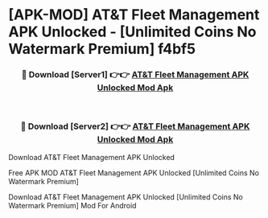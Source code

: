 # [APK-MOD] AT&T Fleet Management APK Unlocked - [Unlimited Coins No Watermark Premium] f4bf5



<div align="center">
<h3>🔴 Download [Server1] 👉👉 <a href="https://momento.my/?title=AT&T_Fleet_Management_APK_Unlocked">AT&T Fleet Management APK Unlocked Mod Apk</a></h3><br>

<h3>🔴 Download [Server2] 👉👉 <a href="https://momento.my/?title=AT&T_Fleet_Management_APK_Unlocked">AT&T Fleet Management APK Unlocked Mod Apk</a></h3>
</div>



Download AT&T Fleet Management APK Unlocked 

Free APK MOD AT&T Fleet Management APK Unlocked [Unlimited Coins No Watermark Premium]

Download AT&T Fleet Management APK Unlocked [Unlimited Coins No Watermark Premium] Mod For Android
